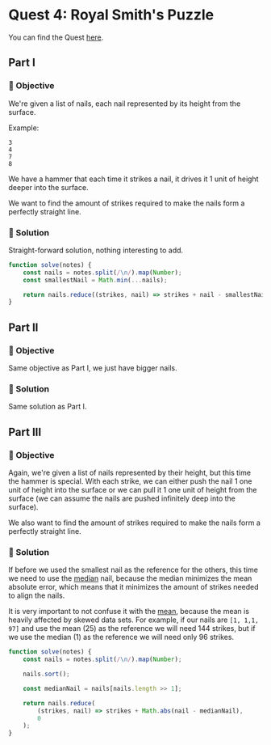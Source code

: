 # Quest 4: Royal Smith's Puzzle

You can find the Quest [here](https://everybody.codes/event/2024/quests/4).

## Part I

### 🎯 Objective

We're given a list of nails, each nail represented by its height from the surface.

Example:

```
3
4
7
8
```

We have a hammer that each time it strikes a nail, it drives it 1 unit of height deeper into the surface.

We want to find the amount of strikes required to make the nails form a perfectly straight line.

### 📜 Solution

Straight-forward solution, nothing interesting to add.

```js
function solve(notes) {
    const nails = notes.split(/\n/).map(Number);
    const smallestNail = Math.min(...nails);

    return nails.reduce((strikes, nail) => strikes + nail - smallestNail, 0);
}
```

## Part II

### 🎯 Objective

Same objective as Part I, we just have bigger nails.

### 📜 Solution

Same solution as Part I.

## Part III

### 🎯 Objective

Again, we're given a list of nails represented by their height, but this time the hammer is special. With each strike, we can either push the nail 1 one unit of height into the surface or we can pull it 1 one unit of height from the surface (we can assume the nails are pushed infinitely deep into the surface).

We also want to find the amount of strikes required to make the nails form a perfectly straight line.

### 📜 Solution

If before we used the smallest nail as the reference for the others, this time we need to use the [median](https://en.wikipedia.org/wiki/Median) nail, because the median minimizes the mean absolute error, which means that it minimizes the amount of strikes needed to align the nails.

It is very important to not confuse it with the [mean](https://en.wikipedia.org/wiki/Arithmetic_mean), because the mean is heavily affected by skewed data sets. For example, if our nails are `[1, 1,1, 97]` and use the mean (25) as the reference we will need 144 strikes, but if we use the median (1) as the reference we will need only 96 strikes.

```js
function solve(notes) {
    const nails = notes.split(/\n/).map(Number);

    nails.sort();

    const medianNail = nails[nails.length >> 1];

    return nails.reduce(
        (strikes, nail) => strikes + Math.abs(nail - medianNail),
        0
    );
}
```
